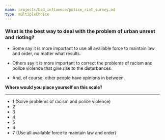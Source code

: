 ```yaml
---
name: projects/bad_influence/police_riot_survey.md
type: multipleChoice
---
```


### What is the best way to deal with the problem of urban unrest and rioting?

- Some say it is more important to use all available force to maintain law and order, no matter what results.

- Others say it is more important to correct the problems of racism and police violence that give rise to the disturbances.

- And, of course, other people have opinions in between.

**Where would you place yourself on this scale?**

---

- 1 (Solve problems of racism and police violence)
- 2
- 3
- 4
- 5
- 6
- 7 (Use all available force to maintain law and order)
